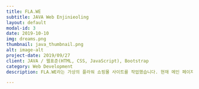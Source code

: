 ```yaml
---
title: FLA.WE
subtitle: JAVA Web Enjinieoling
layout: default
modal-id: 3
date: 2019-10-10
img: dreams.png
thumbnail: java_thumbnail.png
alt: image-alt
project-date: 2019/09/27
client: JAVA / 웹표준(HTML, CSS, JavaScript), Bootstrap
category: Web Development
description: FLA.WE라는 가상의 플라워 쇼핑몰 사이트를 작업했습니다. 현재 메인 페이지, 문의 게시판 등을 구현해놓았습니다.

---
```

